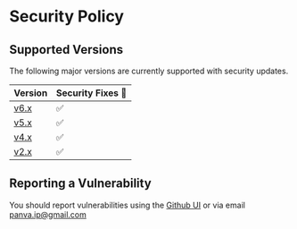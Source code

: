 # Security Policy

## Supported Versions

The following major versions are currently supported with security updates.

| Version                                         | Security Fixes 🔑 |
| ----------------------------------------------- | ----------------- |
| [v6.x](https://github.com/panva/jose/tree/v6.x) | ✅                |
| [v5.x](https://github.com/panva/jose/tree/v5.x) | ✅                |
| [v4.x](https://github.com/panva/jose/tree/v4.x) | ✅                |
| [v2.x](https://github.com/panva/jose/tree/v2.x) | ✅                |

## Reporting a Vulnerability

You should report vulnerabilities using the [Github UI](https://github.com/panva/jose/security/advisories/new) or via email panva.ip@gmail.com
